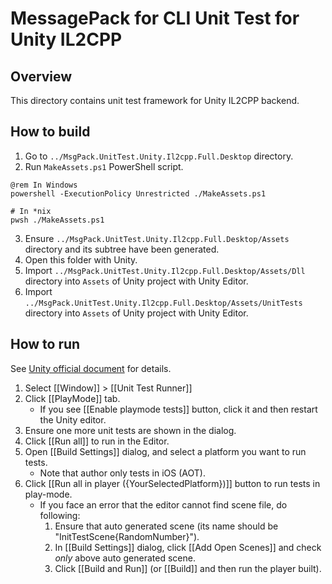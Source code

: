 MessagePack for CLI Unit Test for Unity IL2CPP
===

Overview
---
This directory contains unit test framework for Unity IL2CPP backend.

How to build
---

1. Go to `../MsgPack.UnitTest.Unity.Il2cpp.Full.Desktop` directory.
2. Run `MakeAssets.ps1` PowerShell script.
```
@rem In Windows
powershell -ExecutionPolicy Unrestricted ./MakeAssets.ps1
```
```
# In *nix
pwsh ./MakeAssets.ps1
```
3. Ensure `../MsgPack.UnitTest.Unity.Il2cpp.Full.Desktop/Assets` directory and its subtree have been generated.
4. Open this folder with Unity.
5. Import `../MsgPack.UnitTest.Unity.Il2cpp.Full.Desktop/Assets/Dll` directory into `Assets` of Unity project with Unity Editor.
6. Import `../MsgPack.UnitTest.Unity.Il2cpp.Full.Desktop/Assets/UnitTests` directory into `Assets` of Unity project with Unity Editor.

How to run
---

See [Unity official document](https://docs.unity3d.com/Manual/testing-editortestsrunner.html) for details.

1. Select [[Window]] &gt; [[Unit Test Runner]]
2. Click [[PlayMode]] tab.
    * If you see [[Enable playmode tests]] button, click it and then restart the Unity editor.
3. Ensure one more unit tests are shown in the dialog.
4. Click [[Run all]] to run in the Editor.
5. Open [[Build Settings]] dialog, and select a platform you want to run tests.
    * Note that author only tests in iOS (AOT).
6. Click [[Run all in player ({YourSelectedPlatform})]] button to run tests in play-mode.
    * If you face an error that the editor cannot find scene file, do following:
        1. Ensure that auto generated scene (its name should be "InitTestScene{RandomNumber}").
        2. In [[Build Settings]] dialog, click [[Add Open Scenes]] and check *only* above auto generated scene.
        3. Click [[Build and Run]] (or [[Build]] and then run the player built).
